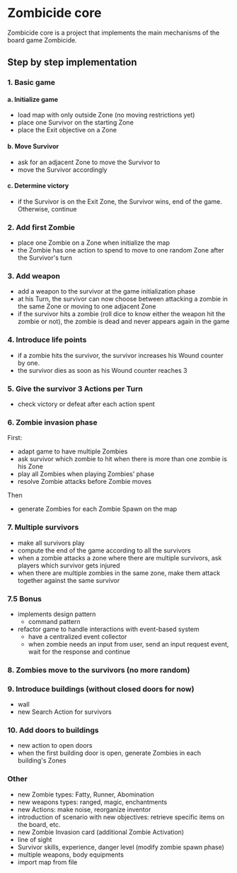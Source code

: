 # Zombicide core

Zombicide core is a project that implements the main mechanisms of the board game Zombicide.

## Step by step implementation

### 1. Basic game

#### a. Initialize game

- load map with only outside Zone (no moving restrictions yet)
- place one Survivor on the starting Zone
- place the Exit objective on a Zone

#### b. Move Survivor

- ask for an adjacent Zone to move the Survivor to
- move the Survivor accordingly

#### c. Determine victory

- if the Survivor is on the Exit Zone, the Survivor wins, end of the game. Otherwise, continue

### 2. Add first Zombie

- place one Zombie on a Zone when initialize the map
- the Zombie has one action to spend to move to one random Zone after the Survivor's turn

### 3. Add weapon

- add a weapon to the survivor at the game initialization phase
- at his Turn, the survivor can now choose between attacking a zombie in the same Zone or moving to one adjacent Zone
- if the survivor hits a zombie (roll dice to know either the weapon hit the zombie or not), the zombie is dead and never appears again in the game

### 4. Introduce life points

- if a zombie hits the survivor, the survivor increases his Wound counter by one. 
- the survivor dies as soon as his Wound counter reaches 3
 
### 5. Give the survivor 3 Actions per Turn

- check victory or defeat after each action spent

### 6. Zombie invasion phase

First:
- adapt game to have multiple Zombies
- ask survivor which zombie to hit when there is more than one zombie is his Zone
- play all Zombies when playing Zombies' phase
- resolve Zombie attacks before Zombie moves

Then
- generate Zombies for each Zombie Spawn on the map

### 7. Multiple survivors

- make all survivors play
- compute the end of the game according to all the survivors
- when a zombie attacks a zone where there are multiple survivors, ask players which survivor gets injured
- when there are multiple zombies in the same zone, make them attack together against the same survivor

### 7.5 Bonus

- implements design pattern
  - command pattern
- refactor game to handle interactions with event-based system
  - have a centralized event collector
  - when zombie needs an input from user, send an input request event, wait for the response and continue

### 8. Zombies move to the survivors (no more random)

### 9. Introduce buildings (without closed doors for now)

- wall
- new Search Action for survivors

### 10. Add doors to buildings

- new action to open doors
- when the first building door is open, generate Zombies in each building's Zones

### Other

- new Zombie types: Fatty, Runner, Abomination
- new weapons types: ranged, magic, enchantments
- new Actions: make noise, reorganize inventor
- introduction of scenario with new objectives: retrieve specific items on the board, etc.
- new Zombie Invasion card (additional Zombie Activation)
- line of sight
- Survivor skills, experience, danger level (modify zombie spawn phase)
- multiple weapons, body equipments
- import map from file
